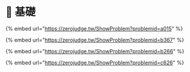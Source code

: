 # 🐌 基礎

{% embed url="https://zerojudge.tw/ShowProblem?problemid=a015" %}

{% embed url="https://zerojudge.tw/ShowProblem?problemid=b367" %}

{% embed url="https://zerojudge.tw/ShowProblem?problemid=b266" %}

{% embed url="https://zerojudge.tw/ShowProblem?problemid=c626" %}



